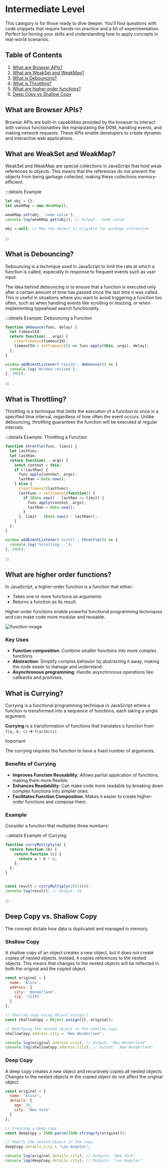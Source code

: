 # Intermediate Level

This category is for those ready to dive deeper. You'll find questions with code snippets that require hands-on practice and a bit of experimentation. Perfect for honing your skills and understanding how to apply concepts in real-world scenarios.

## Table of Contents

1. [What are Browser APIs?](#what-are-browser-apis)
2. [What are WeakSet and WeakMap?](#what-are-weakset-and-weakmap)
3. [What is Debouncing?](#what-is-a-debouncing)
4. [What is Throttling?](#what-is-throttling)
5. [What are higher order functions?](#what-are-higher-order-functions)
6. [Deep Copy vs Shallow Copy](#deep-copy-vs-shallow-copy)


## What are Browser APIs?
Browser APIs are built-in capabilities provided by the browser to interact with various functionalities like manipulating the DOM, handling events, and making network requests. These APIs enable developers to create dynamic and interactive web applications.


## What are WeakSet and WeakMap?
WeakSet and WeakMap are special collections in JavaScript that hold weak references to objects. This means that the references do not prevent the objects from being garbage collected, making these collections memory-efficient.

:::details Example
```javascript
let obj = {};
let weakMap = new WeakMap();

weakMap.set(obj, 'some value');
console.log(weakMap.get(obj)); // Output: 'some value'

obj = null; // Now the object is eligible for garbage collection

```
:::

## What is Debouncing?

Debouncing is a technique used in JavaScript to limit the rate at which a function is called, especially in response to frequent events such as user input.

The idea behind debouncing is to ensure that a function is executed only after a certain amount of time has passed since the last time it was called. This is useful in situations where you want to avoid triggering a function too often, such as when handling events like scrolling or resizing, or when implementing typeahead search functionality. 


:::details Example: Debouncing a Function
```javascript
function debounce(func, delay) {
  let timeoutId;
  return function(...args) {
    clearTimeout(timeoutId);
    timeoutId = setTimeout(() => func.apply(this, args), delay);
  };
}

window.addEventListener('resize', debounce(() => {
  console.log('Window resized');
}, 300));

```
:::

## What is Throttling?

Throttling is a technique that limits the execution of a function to once in a specified time interval, regardless of how often the event occurs. Unlike debouncing, throttling guarantees the function will be executed at regular intervals.

:::details Example: Throttling a Function
```javascript
function throttle(func, limit) {
  let lastFunc;
  let lastRan;
  return function(...args) {
    const context = this;
    if (!lastRan) {
      func.apply(context, args);
      lastRan = Date.now();
    } else {
      clearTimeout(lastFunc);
      lastFunc = setTimeout(function() {
        if (Date.now() - lastRan >= limit) {
          func.apply(context, args);
          lastRan = Date.now();
        }
      }, limit - (Date.now() - lastRan));
    }
  };
}

window.addEventListener('scroll', throttle(() => {
  console.log('Scrolling...');
}, 200));

```
:::






## What are higher order functions?
In JavaScript, a higher-order function is a function that either:

- Takes one or more functions as arguments.
- Returns a function as its result.

Higher-order functions enable powerful functional programming techniques and can make code more modular and reusable.

![function-image](../assets/higher-order.png "Higher Order Function")

### Key Uses

- **Function composition**: Combine smaller functions into more complex functions.
- **Abstraction**: Simplify complex behavior by abstracting it away, making the code easier to manage and understand.
- **Asynchronous programming**:  Handle asynchronous operations like callbacks and promises.






## What is Currying?

Currying is a functional programming technique in JavaScript where a function is transformed into a sequence of functions, each taking a single argument.

**Currying** is a transformation of functions that translates a function from `f(a, b, c)` => `f(a)(b)(c)`

> [!IMPORTANT]
> The currying requires the function to have a fixed number of arguments.
### Benefits of Currying

- **Improves Function Reusability**: Allows partial application of functions, making them more flexible.
- **Enhances Readability**: Can make code more readable by breaking down complex functions into simpler ones.
- **Facilitates Function Composition**: Makes it easier to create higher-order functions and compose them.

### Example

Consider a function that multiplies three numbers:

:::details Example of Currying
```javascript
function curryMultiply(a) {
  return function (b) {
    return function (c) {
      return a * b * c;
    };
  };
}


const result = curryMultiply(2)(3)(4);
console.log(result); // Output: 24
```
:::




## Deep Copy vs. Shallow Copy

The concept dictate how data is duplicated and managed in memory.

### Shallow Copy

A shallow copy of an object creates a new object, but it does not create copies of nested objects. Instead, it copies references to the nested objects. This means that changes to the nested objects will be reflected in both the original and the copied object.

```javascript
const original = {
  name: 'Alice',
  address: {
    city: 'Wonderland',
    zip: '12345'
  }
};

// Shallow copy using Object.assign()
const shallowCopy = Object.assign({}, original);

// Modifying the nested object in the shallow copy
shallowCopy.address.city = 'New Wonderland';

console.log(original.address.city); // Output: 'New Wonderland'
console.log(shallowCopy.address.city); // Output: 'New Wonderland'
```
### Deep Copy
A deep copy creates a new object and recursively copies all nested objects. Changes to the nested objects in the copied object do not affect the original object.

```javascript
const original = {
  name: "Alice",
  details: {
    age: 30,
    city: "New York"
  }
};

// Creating a deep copy
const deepCopy = JSON.parse(JSON.stringify(original));

// Modify the nested object in the copy
deepCopy.details.city = "Los Angeles";

console.log(original.details.city); // Outputs: "New York"
console.log(deepCopy.details.city); // Outputs: "Los Angeles"
```